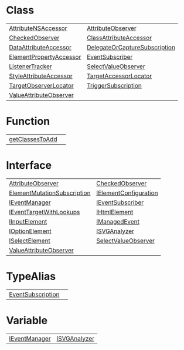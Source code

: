# Class



|                                                                                                                                   |                                                                                                                                               |
| --------------------------------------------------------------------------------------------------------------------------------- | --------------------------------------------------------------------------------------------------------------------------------------------- |
| [AttributeNSAccessor](https://hamedfathi.gitbook.io/aurelia-2-doc-api/runtime-html/observation/class/attributensaccessor)         | [AttributeObserver](https://hamedfathi.gitbook.io/aurelia-2-doc-api/runtime-html/observation/class/attributeobserver)                         |
| [CheckedObserver](https://hamedfathi.gitbook.io/aurelia-2-doc-api/runtime-html/observation/class/checkedobserver)                 | [ClassAttributeAccessor](https://hamedfathi.gitbook.io/aurelia-2-doc-api/runtime-html/observation/class/classattributeaccessor)               |
| [DataAttributeAccessor](https://hamedfathi.gitbook.io/aurelia-2-doc-api/runtime-html/observation/class/dataattributeaccessor)     | [DelegateOrCaptureSubscription](https://hamedfathi.gitbook.io/aurelia-2-doc-api/runtime-html/observation/class/delegateorcapturesubscription) |
| [ElementPropertyAccessor](https://hamedfathi.gitbook.io/aurelia-2-doc-api/runtime-html/observation/class/elementpropertyaccessor) | [EventSubscriber](https://hamedfathi.gitbook.io/aurelia-2-doc-api/runtime-html/observation/class/eventsubscriber)                             |
| [ListenerTracker](https://hamedfathi.gitbook.io/aurelia-2-doc-api/runtime-html/observation/class/listenertracker)                 | [SelectValueObserver](https://hamedfathi.gitbook.io/aurelia-2-doc-api/runtime-html/observation/class/selectvalueobserver)                     |
| [StyleAttributeAccessor](https://hamedfathi.gitbook.io/aurelia-2-doc-api/runtime-html/observation/class/styleattributeaccessor)   | [TargetAccessorLocator](https://hamedfathi.gitbook.io/aurelia-2-doc-api/runtime-html/observation/class/targetaccessorlocator)                 |
| [TargetObserverLocator](https://hamedfathi.gitbook.io/aurelia-2-doc-api/runtime-html/observation/class/targetobserverlocator)     | [TriggerSubscription](https://hamedfathi.gitbook.io/aurelia-2-doc-api/runtime-html/observation/class/triggersubscription)                     |
| [ValueAttributeObserver](https://hamedfathi.gitbook.io/aurelia-2-doc-api/runtime-html/observation/class/valueattributeobserver)   |                                                                                                                                               |



# Function



|                                                                                                                      |     |
| -------------------------------------------------------------------------------------------------------------------- | --- |
| [getClassesToAdd](https://hamedfathi.gitbook.io/aurelia-2-doc-api/runtime-html/observation/function/getclassestoadd) |     |



# Interface



|                                                                                                                                               |                                                                                                                                   |
| --------------------------------------------------------------------------------------------------------------------------------------------- | --------------------------------------------------------------------------------------------------------------------------------- |
| [AttributeObserver](https://hamedfathi.gitbook.io/aurelia-2-doc-api/runtime-html/observation/interface/attributeobserver)                     | [CheckedObserver](https://hamedfathi.gitbook.io/aurelia-2-doc-api/runtime-html/observation/interface/checkedobserver)             |
| [ElementMutationSubscription](https://hamedfathi.gitbook.io/aurelia-2-doc-api/runtime-html/observation/interface/elementmutationsubscription) | [IElementConfiguration](https://hamedfathi.gitbook.io/aurelia-2-doc-api/runtime-html/observation/interface/ielementconfiguration) |
| [IEventManager](https://hamedfathi.gitbook.io/aurelia-2-doc-api/runtime-html/observation/interface/ieventmanager)                             | [IEventSubscriber](https://hamedfathi.gitbook.io/aurelia-2-doc-api/runtime-html/observation/interface/ieventsubscriber)           |
| [IEventTargetWithLookups](https://hamedfathi.gitbook.io/aurelia-2-doc-api/runtime-html/observation/interface/ieventtargetwithlookups)         | [IHtmlElement](https://hamedfathi.gitbook.io/aurelia-2-doc-api/runtime-html/observation/interface/ihtmlelement)                   |
| [IInputElement](https://hamedfathi.gitbook.io/aurelia-2-doc-api/runtime-html/observation/interface/iinputelement)                             | [IManagedEvent](https://hamedfathi.gitbook.io/aurelia-2-doc-api/runtime-html/observation/interface/imanagedevent)                 |
| [IOptionElement](https://hamedfathi.gitbook.io/aurelia-2-doc-api/runtime-html/observation/interface/ioptionelement)                           | [ISVGAnalyzer](https://hamedfathi.gitbook.io/aurelia-2-doc-api/runtime-html/observation/interface/isvganalyzer)                   |
| [ISelectElement](https://hamedfathi.gitbook.io/aurelia-2-doc-api/runtime-html/observation/interface/iselectelement)                           | [SelectValueObserver](https://hamedfathi.gitbook.io/aurelia-2-doc-api/runtime-html/observation/interface/selectvalueobserver)     |
| [ValueAttributeObserver](https://hamedfathi.gitbook.io/aurelia-2-doc-api/runtime-html/observation/interface/valueattributeobserver)           |                                                                                                                                   |



# TypeAlias



|                                                                                                                           |     |
| ------------------------------------------------------------------------------------------------------------------------- | --- |
| [EventSubscription](https://hamedfathi.gitbook.io/aurelia-2-doc-api/runtime-html/observation/typealias/eventsubscription) |     |



# Variable



|                                                                                                                  |                                                                                                                |
| ---------------------------------------------------------------------------------------------------------------- | -------------------------------------------------------------------------------------------------------------- |
| [IEventManager](https://hamedfathi.gitbook.io/aurelia-2-doc-api/runtime-html/observation/variable/ieventmanager) | [ISVGAnalyzer](https://hamedfathi.gitbook.io/aurelia-2-doc-api/runtime-html/observation/variable/isvganalyzer) |


